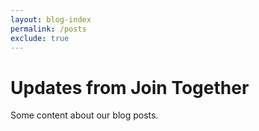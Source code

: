 ```yaml
---
layout: blog-index
permalink: /posts
exclude: true
---
```


# Updates from Join Together

Some content about our blog posts.